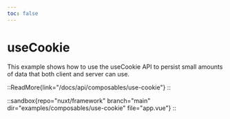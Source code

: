 ```yaml
---
toc: false
---
```


# useCookie

This example shows how to use the useCookie API to persist small amounts of data that both client and server can use.

::ReadMore{link="/docs/api/composables/use-cookie"}
::

::sandbox{repo="nuxt/framework" branch="main" dir="examples/composables/use-cookie" file="app.vue"}
::
